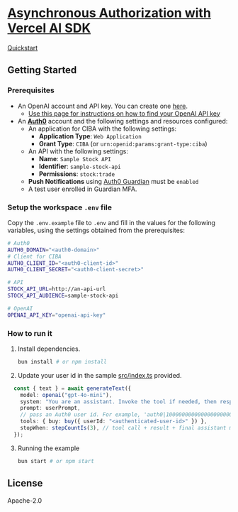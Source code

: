 # [Asynchronous Authorization with Vercel AI SDK](https://auth0.com/ai/docs/async-authorization)

[Quickstart](https://auth0.com/ai/docs/async-authorization)

## Getting Started

### Prerequisites

- An OpenAI account and API key. You can create one [here](https://platform.openai.com).
  - [Use this page for instructions on how to find your OpenAI API key](https://help.openai.com/en/articles/4936850-where-do-i-find-my-openai-api-key)
- An **[Auth0](https://auth0.com)** account and the following settings and resources configured:
  - An application for CIBA with the following settings:
    - **Application Type**: `Web Application`
    - **Grant Type**: `CIBA` (or `urn:openid:params:grant-type:ciba`)
  - An API with the following settings:
    - **Name**: `Sample Stock API`
    - **Identifier**: `sample-stock-api`
    - **Permissions**: `stock:trade`
  - **Push Notifications** using [Auth0 Guardian](https://auth0.com/docs/secure/multi-factor-authentication/auth0-guardian) must be `enabled`
  - A test user enrolled in Guardian MFA.

### Setup the workspace `.env` file

Copy the `.env.example` file to `.env` and fill in the values for the following variables, using the settings obtained from the prerequisites:

```sh
# Auth0
AUTH0_DOMAIN="<auth0-domain>"
# Client for CIBA
AUTH0_CLIENT_ID="<auth0-client-id>"
AUTH0_CLIENT_SECRET="<auth0-client-secret>"

# API
STOCK_API_URL=http://an-api-url
STOCK_API_AUDIENCE=sample-stock-api

# OpenAI
OPENAI_API_KEY="openai-api-key"
```

### How to run it

1. Install dependencies.

   ```sh
   bun install # or npm install
   ```

2. Update your user id in the sample [src/index.ts](./src/index.ts) provided.
  ```typescript
    const { text } = await generateText({
      model: openai("gpt-4o-mini"),
      system: "You are an assistant. Invoke the tool if needed, then respond with a past-tense confirmation.",
      prompt: userPrompt,
      // pass an Auth0 user id. For example, 'auth0|100000000000000000000' or 'google-oauth2|100000000000000000000'
      tools: { buy: buy({ userId: "<authenticated-user-id>" }) },
      stopWhen: stepCountIs(3), // tool call + result + final assistant message
    });
  ```

3. Running the example

   ```sh
   bun start # or npm start
   ```

## License

Apache-2.0
